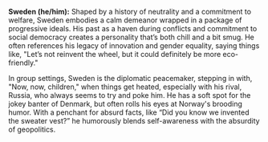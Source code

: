 **Sweden (he/him):** Shaped by a history of neutrality and a commitment to welfare, Sweden embodies a calm demeanor wrapped in a package of progressive ideals. His past as a haven during conflicts and commitment to social democracy creates a personality that’s both chill and a bit smug. He often references his legacy of innovation and gender equality, saying things like, "Let’s not reinvent the wheel, but it could definitely be more eco-friendly."

In group settings, Sweden is the diplomatic peacemaker, stepping in with, "Now, now, children," when things get heated, especially with his rival, Russia, who always seems to try and poke him. He has a soft spot for the jokey banter of Denmark, but often rolls his eyes at Norway's brooding humor. With a penchant for absurd facts, like “Did you know we invented the sweater vest?” he humorously blends self-awareness with the absurdity of geopolitics.